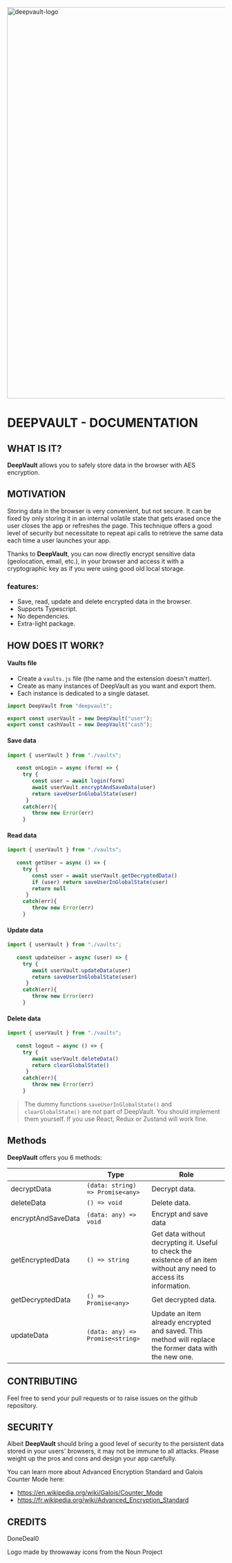<img width="904" alt="deepvault-logo" src="https://user-images.githubusercontent.com/43271780/123779944-f7f9b100-d8d2-11eb-9e9c-4f4a79b0e9b2.png">

# DEEPVAULT - DOCUMENTATION

## WHAT IS IT?

**DeepVault** allows you to safely store data in the browser with AES encryption.

## MOTIVATION
Storing data in the browser is very convenient, but not secure. It can be fixed by only storing it in an internal volatile state that gets erased once the user closes the app or refreshes the page. This technique offers a good level of security but necessitate to repeat api calls to retrieve the same data each time a user launches your app.  

Thanks to **DeepVault**, you can now directly encrypt sensitive data (geolocation, email, etc.), in your browser and access it with a cryptographic key as if you were using good old local storage.  

  
### features:
- Save, read, update and delete encrypted data in the browser.
- Supports Typescript.
- No dependencies.
- Extra-light package.

## HOW DOES IT WORK?

#### Vaults file

- Create a `vaults.js` file (the name and the extension doesn't matter).
- Create as many instances of DeepVault as you want and export them.
- Each instance is dedicated to a single dataset.

```javascript
import DeepVault from "deepvault";

export const userVault = new DeepVault("user");
export const cashVault = new DeepVault("cash");
```

#### Save data

```javascript
import { userVault } from "./vaults";
 
   const onLogin = async (form) => {  
     try {
        const user = await login(form)
        await userVault.encryptAndSaveData(user)    
        return saveUserInGlobalState(user)
      }
     catch(err){
        throw new Error(err)
     }
```
#### Read data

```javascript
import { userVault } from "./vaults";
 
   const getUser = async () => {  
     try {
        const user = await userVault.getDecryptedData()
        if (user) return saveUserInGlobalState(user)
        return null
      }
     catch(err){
        throw new Error(err)
     }
```
#### Update data

```javascript
import { userVault } from "./vaults";
 
   const updateUser = async (user) => {  
     try {
        await userVault.updateData(user)  
        return saveUserInGlobalState(user)
      }
     catch(err){
        throw new Error(err)
     }
```
#### Delete data

```javascript
import { userVault } from "./vaults";
 
   const logout = async () => {  
     try {
        await userVault.deleteData()  
        return clearGlobalState()
      }
     catch(err){
        throw new Error(err)
     }
```
> The dummy functions `saveUserInGlobalState()` and `clearGlobalState()` are not part of DeepVault. You should implement them yourself. If you use React, Redux or Zustand will work fine.

## Methods

**DeepVault** offers you 6 methods:

| |Type |Role |
|----------------|-------------------------------|-----------------------------|
|decryptData |`(data: string) => Promise<any>` |Decrypt data. |
|deleteData |`() => void` |Delete data.  |
|encryptAndSaveData |`(data: any) => void`|Encrypt and save data|
|getEncryptedData |`() => string`|Get data without decrypting it. Useful to check the existence of an item without any need to access its information.|
|getDecryptedData |`() => Promise<any>`|Get decrypted data.|
|updateData |`(data: any) => Promise<string>`|Update an item already encrypted and saved. This method will replace the former data with the new one.|

## CONTRIBUTING
Feel free to send your pull requests or to raise issues on the github repository.

## SECURITY
Albeit **DeepVault** should bring a good level of security to the persistent data stored in your users' browsers, it may not be immune to all attacks. Please weight up the pros and cons and design your app carefully. 

You can learn more about Advanced Encryption Standard and Galois Counter Mode here:
 - https://en.wikipedia.org/wiki/Galois/Counter_Mode
 - https://fr.wikipedia.org/wiki/Advanced_Encryption_Standard

## CREDITS
DoneDeal0

Logo made by throwaway icons from the Noun Project